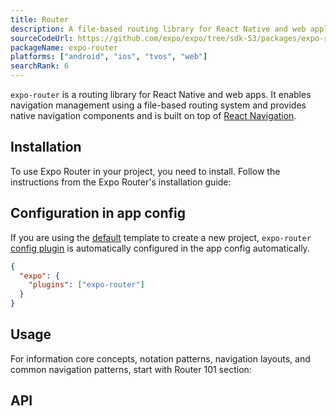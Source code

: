 ```yaml
---
title: Router
description: A file-based routing library for React Native and web applications.
sourceCodeUrl: https://github.com/expo/expo/tree/sdk-53/packages/expo-router
packageName: expo-router
platforms: ["android", "ios", "tvos", "web"]
searchRank: 6
---
```


`expo-router` is a routing library for React Native and web apps. It enables navigation management using a file-based routing system and provides native navigation components and is built on top of [React Navigation](https://reactnavigation.org/).

## Installation

To use Expo Router in your project, you need to install. Follow the instructions from the Expo Router's installation guide:

## Configuration in app config

If you are using the [default](/more/create-expo/#--template) template to create a new project, `expo-router` [config plugin](/config-plugins/introduction/) is automatically configured in the app config automatically.

```json app.json
{
  "expo": {
    "plugins": ["expo-router"]
  }
}
```

## Usage

For information core concepts, notation patterns, navigation layouts, and common navigation patterns, start with Router 101 section:

## API

```js

```